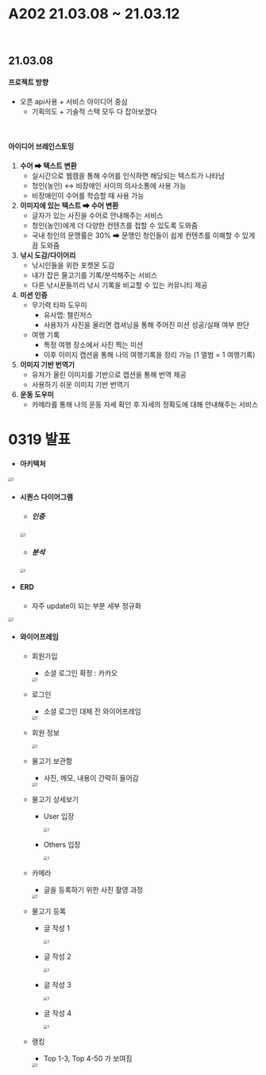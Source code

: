 # A202 21.03.08 ~ 21.03.12 

<br>

## 21.03.08

#### 프로젝트 방향

- 오픈 api사용 + 서비스 아이디어 중심
  - 기획의도 + 기술적 스택 모두 다 잡아보겠다

<br>

#### 아이디어 브레인스토밍

1. **수어 ➡ 텍스트 변환**
   - 실시간으로 웹캠을 통해 수어를 인식하면 해당되는 텍스트가 나타남
   - 청인(농인) ↔ 비장애인 사이의 의사소통에 사용 가능
   - 비장애인이 수어를 학습할 때 사용 가능
2. **이미지에 있는 텍스트 ➡ 수어 변환**
   - 글자가 있는 사진을 수어로 안내해주는 서비스
   - 청인(농인)에게 더 다양한 컨텐츠를 접할 수 있도록 도와줌
   - 국내 청인의 문맹률은 30% ➡ 문맹인 청인들이 쉽게 컨텐츠를 이해할 수 있게끔 도와줌
3. **낚시 도감/다이어리**
   - 낚시인들을 위한 포켓몬 도감
   - 내가 잡은 물고기를 기록/분석해주는 서비스
   - 다른 낚시꾼들끼리 낚시 기록을 비교할 수 있는 커뮤니티 제공
4. **미션 인증**
   - 무기력 타파 도우미
     - 유사앱: 챌린저스
     - 사용자가 사진을 올리면 캡셔닝을 통해 주어진 미션 성공/실패 여부 판단
   - 여행 기록
     - 특정 여행 장소에서 사진 찍는 미션
     - 이후 이미지 캡션을 통해 나의 여행기록을 정리 가능 (1 앨범 = 1 여행기록)
5. **이미지 기반 번역기**
   - 유저가 올린 이미지를 기반으로 캡션을 통해 번역 제공
   - 사용하기 쉬운 이미지 기반 번역기
6. **운동 도우미**
   - 카메라를 통해 나의 운동 자세 확인 후 자세의 정확도에 대해 안내해주는 서비스





# 0319 발표

- #### 아키텍처

<img src="C:/ssafy/특화 PROJECT 2/s04p22a202/resources/architecture.jpg" alt="1" style="zoom:50%;" />

- #### 시퀀스 다이어그램

  - ##### 인증

  <img src="C:/ssafy/특화 PROJECT 2/s04p22a202/resources/Sequence diagram certification.jpg" alt="1" style="zoom:50%;" />

  - ##### 분석

  <img src="C:/ssafy/특화 PROJECT 2/s04p22a202/resources/Sequence diagram analysis.jpg" alt="1" style="zoom:50%;" />

- #### ERD

  - 자주 update이 되는 부분 세부 정규화

<img src="C:/ssafy/특화 PROJECT 2/s04p22a202/resources/ERD.jpg" alt="1" style="zoom:50%;" />

- #### 와이어프레임

  - 회원가입 

    - 소셜 로그인 확정 : 카카오

    <img src="C:/ssafy/특화 PROJECT 2/s04p22a202/resources/WireFrame - User-Signup.jpg" alt="1" style="zoom:50%;" />

  - 로그인 

    - 소셜 로그인 대체 전 와이어프레임

    <img src="C:/ssafy/특화 PROJECT 2/s04p22a202/resources/WireFrame - User-login.jpg" alt="1" style="zoom:50%;" />

  - 회원 정보

    <img src="C:/ssafy/특화 PROJECT 2/s04p22a202/resources/WireFrame - userinfo.jpg" alt="1" style="zoom:50%;" />

  - 물고기 보관함

    - 사진, 메모, 내용이 간략히 들어감

    <img src="C:/ssafy/특화 PROJECT 2/s04p22a202/resources/WireFrame - Collection_Fish tank.jpg" alt="1" style="zoom:50%;" />

  - 물고기 상세보기

    - User 입장

      <img src="C:/ssafy/특화 PROJECT 2/s04p22a202/resources/WireFrame - Collection-Collection_User.jpg" alt="1" style="zoom:50%;" />

    - Others 입장 

      <img src="C:/ssafy/특화 PROJECT 2/s04p22a202/resources/WireFrame - Collection-Collection_Others.jpg" alt="1" style="zoom:50%;" />

  - 카메라

    - 글을 등록하기 위한 사진 촬영 과정

    <img src="C:/ssafy/특화 PROJECT 2/s04p22a202/resources/WireFrame-Camera.jpg" alt="1" style="zoom:50%;" />

  - 물고기 등록

    - 글 작성 1

      <img src="C:/ssafy/특화 PROJECT 2/s04p22a202/resources/WireFrame-Writing 1.jpg" alt="1" style="zoom:50%;" />

    - 글 작성 2

      <img src="C:/ssafy/특화 PROJECT 2/s04p22a202/resources/WireFrame-Writing 2.jpg" alt="1" style="zoom:50%;" />

    - 글 작성 3

      <img src="C:/ssafy/특화 PROJECT 2/s04p22a202/resources/WireFrame-Writing 3.jpg" alt="1" style="zoom:50%;" />

    - 글 작성 4

      <img src="C:/ssafy/특화 PROJECT 2/s04p22a202/resources/WireFrame-Writing 4.jpg" alt="1" style="zoom:50%;" />

  - 랭킹

    - Top 1-3, Top 4-50 가 보여짐

    <img src="C:/ssafy/특화 PROJECT 2/s04p22a202/resources/WireFrame - Ranking-Rank.jpg" alt="1" style="zoom:50%;" />

  